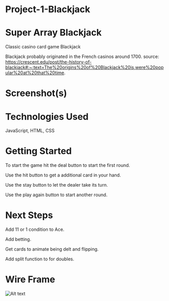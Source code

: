 # Project-1-Blackjack

# Super Array Blackjack
Classic casino card game Blackjack

Blackjack probably originated in the French casinos around 1700. 
 source: https://crescent.edu/post/the-history-of-blackjack#:~:text=The%20origins%20of%20Blackjack%20is,were%20popular%20at%20that%20time.

 # Screenshot(s)

 # Technologies Used
JavaScript, HTML, CSS

# Getting Started
To start the game hit the deal button to start the first round.

Use the hit button to get a additional card in your hand.

Use the stay button to let the dealer take its turn.

Use the play again button to start another round.

# Next Steps
Add 11 or 1 condition to Ace.

Add betting.

Get cards to animate being delt and flipping.

Add split function to for doubles.



# Wire Frame


![Alt text](https://i.imgur.com/uCTa00C.png)

